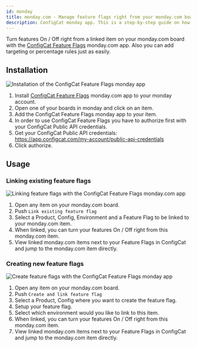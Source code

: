 ```yaml
---
id: monday
title: monday.com - Manage feature flags right from your monday.com board
description: ConfigCat monday app. This is a step-by-step guide on how to connect and manage feature flags from monday.com boards and items.
---
```


Turn features On / Off right from a linked item on your monday.com board with the <a href="https://monday.com/marketplace/10000079" target="_blank">ConfigCat Feature Flags</a> monday.com app. Also you can add targeting or percentage rules just as easily.

## Installation
![Installation of the ConfigCat Feature Flags monday app](/assets/monday/monday_auth.gif)

1. Install <a href="https://monday.com/marketplace/10000079" target="_blank">ConfigCat Feature Flags</a> monday.com app to your monday account.
2. Open one of your boards in monday and click on an item.
3. Add the ConfigCat Feature Flags monday app to your item.
4. In order to use ConfigCat Feature Flags you have to authorize first with your ConfigCat Public API credentials.
5. Get your ConfigCat Public API credentials: https://app.configcat.com/my-account/public-api-credentials
6. Click authorize.

## Usage

### Linking existing feature flags
![Linking feature flags with the ConfigCat Feature Flags monday.com app](/assets/monday/monday_link.gif)

1. Open any item on your monday.com board.
2. Push `Link existing feature flag`
3. Select a Product, Config, Environment and a Feature Flag to be linked to your monday.com item.
4. When linked, you can turn your features On / Off right from this monday.com item.
5. View linked monday.com items next to your Feature Flags in ConfigCat and jump to the monday.com item directly.

### Creating new feature flags
![Create feature flags with the ConfigCat Feature Flags monday app](/assets/monday/monday_create.gif)

1. Open any item on your monday.com board.
2. Push `Create and link feature flag`
3. Select a Product, Config where you want to create the feature flag.
4. Setup your feature flag.
5. Select which environment would you like to link to this item.
6. When linked, you can turn your features On / Off right from this monday.com item.
7. View linked monday.com items next to your Feature Flags in ConfigCat and jump to the monday.com item directly.